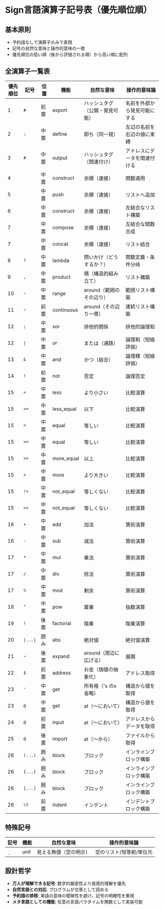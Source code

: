 # Sign言語演算子記号表（優先順位順）

## 基本原則
- 予約語なしで演算子のみで表現
- 記号の自然な意味と操作的意味の一致
- 優先順位の低い順（後から評価される順）から高い順に配列

## 全演算子一覧表

| 優先順位 | 記号 | 位置 | 機能 | 自然な意味 | 操作的意味論 |
|---------|------|------|------|-----------|-------------|
| 1 | `#` | 前置 | export | ハッシュタグ（公開・発見可能） | 名前を外部から発見可能にする |
| 2 | `:` | 中置 | define | 即ち（同一視） | 左辺の名前を右辺の値に束縛 |
| 3 | `#` | 中置 | output | ハッシュタグ（関連付け） | アドレスにデータを関連付ける |
| 4 | ` ` | 中置 | construct | 余積（連接） | 関数適用 |
| 5 | ` ` | 中置 | push | 余積（連接） | リストへ追加 |
| 6 | ` ` | 中置 | construct | 余積（連接） | 左結合なリスト構築 |
| 7 | ` ` | 中置 | compose | 余積（連接） | 左結合な関数合成 |
| 7 | ` ` | 中置 | concat | 余積（連接） | リスト結合 |
| 8 | `?` | 中置 | lambda | 問いかけ（どうするか？） | 関数定義・条件分岐 |
| 9 | `,` | 中置 | product | 積（構造的組み立て） | リスト構築 |
| 10 | `~` | 中置 | range | around（範囲のその辺り） | 範囲リスト構築 |
| 11 | `~` | 前置 | continuous | around（その辺り一帯） | 連続リスト構築 |
| 12 | `;` | 中置 | xor | 排他的関係 | 排他的論理和 |
| 12 | `\|` | 中置 | or | または（通路） | 論理和（短絡評価） |
| 13 | `&` | 中置 | and | かつ（結合） | 論理積（短絡評価） |
| 14 | `!` | 前置 | not | 否定 | 論理否定 |
| 15 | `<` | 中置 | less | より小さい | 比較演算 |
| 15 | `<=` | 中置 | less_equal | 以下 | 比較演算 |
| 15 | `=` | 中置 | equal | 等しい | 比較演算 |
| 15 | `==` | 中置 | equal | 等しい | 比較演算 |
| 15 | `>=` | 中置 | more_equal | 以上 | 比較演算 |
| 15 | `>` | 中置 | more | より大きい | 比較演算 |
| 15 | `!=` | 中置 | not_equal | 等しくない | 比較演算 |
| 15 | `><` | 中置 | not_equal | 等しくない | 比較演算 |
| 16 | `+` | 中置 | add | 加法 | 算術演算 |
| 16 | `-` | 中置 | sub | 減法 | 算術演算 |
| 17 | `*` | 中置 | mul | 乗法 | 算術演算 |
| 17 | `/` | 中置 | div | 除法 | 算術演算 |
| 17 | `%` | 中置 | mod | 剰余 | 算術演算 |
| 18 | `^` | 中置 | pow | 冪乗 | 指数演算 |
| 19 | `!` | 後置 | factorial | 階乗 | 階乗演算 |
| 20 | `\|...\|` | 囲み | abs | 絶対値 | 絶対値演算 |
| 21 | `~` | 後置 | expand | around（周辺に広げる） | 展開 |
| 22 | `$` | 前置 | address | お金（価値の抽象化） | アドレス取得 |
| 23 | `'` | 中置 | get | 所有格（'s のs省略） | 構造から値を取得 |
| 23 | `@` | 中置 | get | at（〜において） | 構造から値を取得 |
| 24 | `@` | 前置 | input | at（〜において） | アドレスからデータを取得 |
| 25 | `@` | 後置 | import | at（〜から） | ファイルから取得 |
| 26 | `(...)` | 囲み | block | ブロック | インラインブロック構築 |
| 26 | `{...}` | 囲み | block | ブロック | インラインブロック構築 |
| 26 | `[...]` | 囲み | block | ブロック | インラインブロック構築 |
| 26 | `\t` | 前置 | indent | インデント | インデントブロック構築 |

## 特殊記号

| 記号 | 機能 | 自然な意味 | 操作的意味論 |
|------|------|-----------|-------------|
| `_` | unit | 見える無値（空の明示） | 空のリスト/恒等射/単位元 |

## 設計哲学
- **万人が理解できる記号**: 数学的厳密性より直感的理解を優先
- **自然言語との対応**: プログラムが文章として読める
- **予約語の排除**: 単語の意味の曖昧性を避け、記号の明確性を重視
- **メタ言語としての機能**: 任意の言語パラダイムを関数として実装可能
